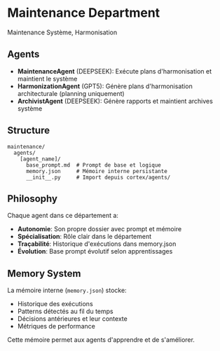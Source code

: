 # Maintenance Department

Maintenance Système, Harmonisation

## Agents

- **MaintenanceAgent** (DEEPSEEK): Exécute plans d'harmonisation et maintient le système
- **HarmonizationAgent** (GPT5): Génère plans d'harmonisation architecturale (planning uniquement)
- **ArchivistAgent** (DEEPSEEK): Génère rapports et maintient archives système

## Structure

```
maintenance/
  agents/
    [agent_name]/
      base_prompt.md  # Prompt de base et logique
      memory.json     # Mémoire interne persistante
      __init__.py     # Import depuis cortex/agents/
```

## Philosophy

Chaque agent dans ce département a:
- **Autonomie**: Son propre dossier avec prompt et mémoire
- **Spécialisation**: Rôle clair dans le département
- **Traçabilité**: Historique d'exécutions dans memory.json
- **Évolution**: Base prompt évolutif selon apprentissages

## Memory System

La mémoire interne (`memory.json`) stocke:
- Historique des exécutions
- Patterns détectés au fil du temps
- Décisions antérieures et leur contexte
- Métriques de performance

Cette mémoire permet aux agents d'apprendre et de s'améliorer.
